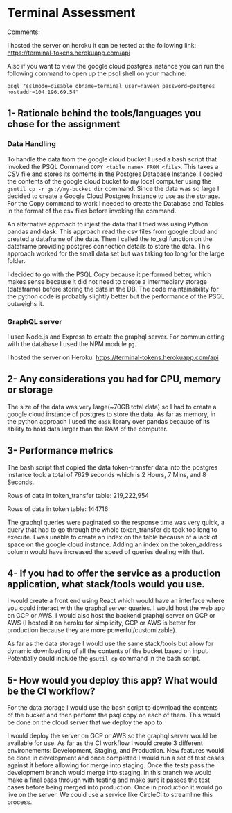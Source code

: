 # Terminal Assessment

Comments:

I hosted the server on heroku it can be tested at the following link:
<a href="https://terminal-tokens.herokuapp.com/api" target="_blank">https://terminal-tokens.herokuapp.com/api</a> 

Also if you want to view the google cloud postgres instance you can run the following command to open up the psql shell on your machine:

`psql "sslmode=disable dbname=terminal user=naveen password=postgres hostaddr=104.196.69.54"`

## 1- Rationale behind the tools/languages you chose for the assignment

### Data Handling

To handle the data from the google cloud bucket I used a bash script that invoked the PSQL Command `COPY <table_name> FROM <file>`.
This takes a CSV file and stores its contents in the Postgres Database Instance. I copied the contents of the google cloud bucket
to my local computer using the `gsutil cp -r gs://my-bucket dir` command.
Since the data was so large I decided to create a Google Cloud Postgres Instance to use as the storage. For the Copy command to work
I needed to create the Database and Tables in the format of the csv files before invoking the command. 

An alternative approach to injest the data that I tried was using Python pandas and dask. This approach read the csv files from google
cloud and created a dataframe of the data. Then I called the to_sql function on the dataframe providing postgres connection details to
store the data. This approach worked for the small data set but was taking too long for the large folder. 

I decided to go with the PSQL Copy because it performed better, which makes sense because it did not need to create a intermediary 
storage (dataframe) before storing the data in the DB. The code maintainability for the python code is probably slightly better but 
the performance of the PSQL outweighs it. 

### GraphQL server

I used Node.js and Express to create the graphql server. For communicating with the database I used the NPM module `pg`.

I hosted the server on Heroku: <a href="https://terminal-tokens.herokuapp.com/api" target="_blank">https://terminal-tokens.herokuapp.com/api</a> 

## 2- Any considerations you had for CPU, memory or storage

The size of the data was very large(~70GB total data) so I had to create a google cloud instance of postgres to store the data. 
As far as memory, in the python approach I used the `dask` library over pandas because of its ability to hold data larger than the 
RAM of the computer.

## 3- Performance metrics

The bash script that copied the data token-transfer data into the postgres instance took a total of 7629 seconds which is 
2 Hours, 7 Mins, and 8 Seconds. 

Rows of data in token_transfer table: 219,222,954

Rows of data in token table: 144716

The graphql queries were paginated so the response time was very quick, a query that had to go through the whole token_transfer db
took too long to execute. I was unable to create an index on the table because of a lack of space on the google cloud instance. Adding
an index on the token_address column would have increased the speed of queries dealing with that. 

## 4- If you had to offer the service as a production application, what stack/tools would you use.

I would create a front end using React which would have an interface where you could interact with the graphql server queries. 
I would host the web app on GCP or AWS. I would also host the backend graphql server on GCP or AWS (I hosted it on heroku for simplicity,
GCP or AWS is better for production because they are more powerful/customizable).

As far as the data storage I would use the same stack/tools but allow for dynamic downloading of all the contents of the bucket based
on input. Potentially could include the `gsutil cp` command in the bash script. 

## 5- How would you deploy this app? What would be the CI workflow?

For the data storage I would use the bash script to download the contents of the bucket and then perform the psql copy on each of them.
This would be done on the cloud server that we deploy the app to. 

I would deploy the server on GCP or AWS so the graphql server would be available for use. 
As far as the CI workflow I would create 3 different environements: Development, Staging, and Production. New features would be 
done in development and once completed I would run a set of test cases against it before allowing for merge into staging. Once the 
tests pass the development branch would merge into staging. In this branch we would make a final pass through with testing and make
sure it passes the test cases before being merged into production. Once in production it would go live on the server. 
We could use a service like CircleCI to streamline this process. 

